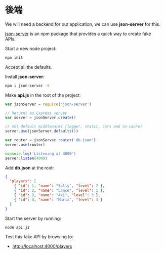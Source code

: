 # 後端

We will need a backend for our application, we can use __json-server__ for this.

[json-server](https://github.com/typicode/json-server) is an npm package that provides a quick way to create fake APIs.

Start a new node project:

```bash
npm init
```

Accept all the defaults.

Install __json-server__:

```bash
npm i json-server -S
```

Make __api.js__ in the root of the project:

```js
var jsonServer = require('json-server')

// Returns an Express server
var server = jsonServer.create()

// Set default middlewares (logger, static, cors and no-cache)
server.use(jsonServer.defaults())

var router = jsonServer.router('db.json')
server.use(router)

console.log('Listening at 4000')
server.listen(4000)
```

Add __db.json__ at the root:

```json
{
  "players": [
    { "id": 1, "name": "Sally", "level": 2 },
    { "id": 2, "name": "Lance", "level": 1 },
    { "id": 3, "name": "Aki", "level": 3 },
    { "id": 4, "name": "Maria", "level": 4 }
  ]
}
```

Start the server by running:

```bash
node api.js
```

Test this fake API by browsing to:

- <http://localhost:4000/players>
